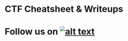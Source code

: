 # CTF Cheatsheet & Writeups

[1.1]: http://i.imgur.com/tXSoThF.png
[1]: https://twitter.com/mo0ntrack3r
# Follow us on [![alt text][1.1]][1]
